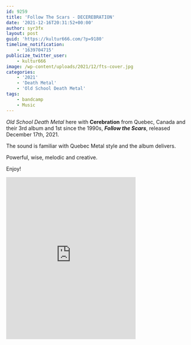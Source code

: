 ```yaml
---
id: 9259
title: 'Follow The Scars - DECEREBRATION'
date: '2021-12-16T20:31:52+00:00'
author: syr3fx
layout: post
guid: 'https://kultur666.com/?p=9180'
timeline_notification:
    - '1639704715'
publicize_twitter_user:
    - kultur666
image: /wp-content/uploads/2021/12/fts-cover.jpg
categories:
    - '2021'
    - 'Death Metal'
    - 'Old School Death Metal'
tags:
    - bandcamp
    - Music
---
```


*Old School Death Metal* here with **Cerebration** from Quebec, Canada and their 3rd album and 1st since the 1990s, ***Follow the Scars***, released December 17th, 2021.

The sound is familiar with Quebec Metal style and the album delivers.

Powerful, wise, melodic and creative.

Enjoy!

<iframe style="border: 0; width: 350; height: 439px;" src="https://bandcamp.com/EmbeddedPlayer/album=1303384147/size=large/bgcol=333333/linkcol=e99708/tracklist=false/transparent=true/" seamless></iframe>